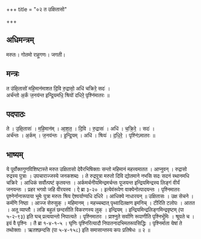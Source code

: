 +++
title = "०२ त उक्षितासो"

+++
## अधिमन्त्रम्
मरुतः। गोतमो राहूगणः। जगती।

## मन्त्रः
त उ॑क्षि॒तासो॑ महि॒मान॑माशत दि॒वि रु॒द्रासो॒ अधि॑ चक्रिरे॒ सदः॑ ।  
अर्च॑न्तो अ॒र्कं ज॒नय॑न्त इन्द्रि॒यमधि॒ श्रियो॑ दधिरे॒ पृश्नि॑मातरः ॥

## पदपाठः
ते । उ॒क्षि॒तासः॑ । म॒हि॒मान॑म् । आ॒श॒त॒ । दि॒वि । रु॒द्रासः॑ । अधि॑ । च॒क्रि॒रे॒ । सदः॑ ।  
अर्च॑न्तः । अ॒र्कम् । ज॒नय॑न्तः । इ॒न्द्रि॒यम् । अधि॑ । श्रियः॑ । द॒धि॒रे॒ । पृश्नि॑ऽमातरः ॥

## भाष्यम्
ये पूर्वोक्तगुणविशिष्टास्ते मरुत उक्षितासो देवैरभिषिक्ताः सन्तो महिमानं महत्त्वमातत । आप्नुवन् । रुद्रासो रुद्रस्य पुत्राः । उपचाराज्जस्ये जनकशब्दः । ते रुद्रपुत्रा मरुतो दिवि द्योतमाने नभसि सदः सदनं स्थानमधि चक्रिरे । आधिकं सर्वोत्पष्टं कृतवन्तः । अर्कमर्चनीयमिन्द्रमर्चन्तः पूजयन्त इन्द्रियमिन्द्रस्य लिङ्गं वीर्यं जनयन्तः । प्रहर भगवो जहि वीरयस्व । ऐ ब्रा ३-२० । इत्येवंरूपेण वाक्येनोत्पादयन्तः । पृश्निमातरः पृश्नेर्नानारूपाया भूमेः पुत्रा मरुतः श्रिय ऐश्वर्याण्यधि दधिरे । आधिक्ये नाधारयन् ॥ उक्षितासः । उक्ष सेचने । कर्मणि निष्ठा । आज्ज सेरुसुक् । महिमानम् । महच्चब्दात् पृथ्वादिलक्षण इमनिच् । टीरिति टलोपः । आतत । अतू व्याप्तौ । लङि बहुलं छन्दसीति विकरणस्य लुक् । इन्द्रियम् । इन्द्रियमिन्द्रलिङ्गमिन्द्रवृष्टम् (पा ५-२-९३) इति घच् प्रत्ययान्तो निपात्यते । पृश्निमातरः । प्राश्नुते सर्वाणि रूपाणीति पृश्निर्भूमिः । श्रूयते च । इयं वै पृश्निः । तै ब्रा १-४-१-५ । घृणिः पृश्निरित्यादौ निपातनादभिमतरूपसिद्धिः । पृश्निर्माता येषां ते तथोक्ताः । ऋतश्छन्दसि (पा ५-४-१५८) इति समासान्तस्य कपः प्रतिषेधः ॥ २ ॥